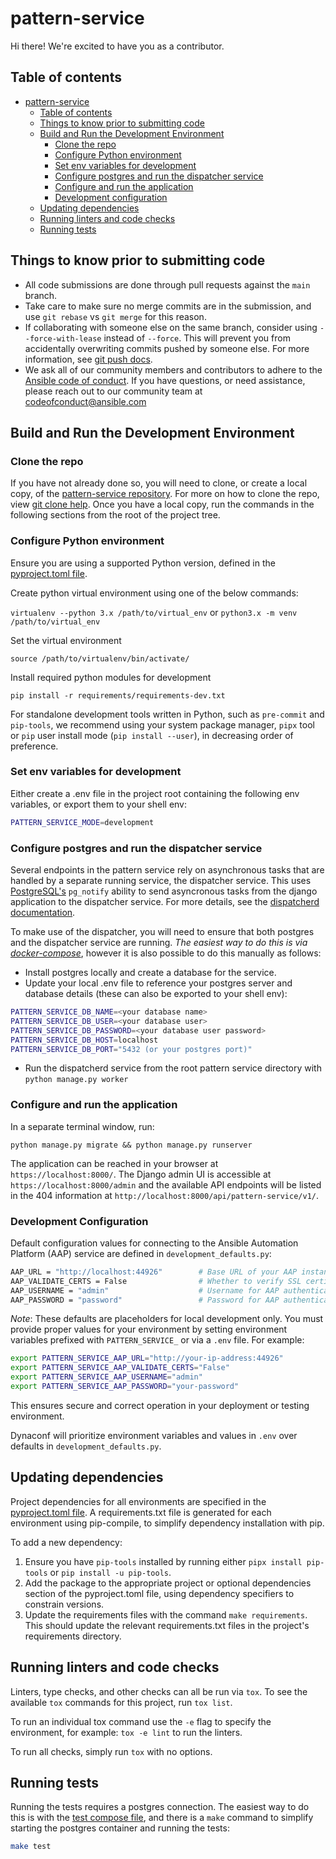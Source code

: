 # pattern-service

Hi there! We're excited to have you as a contributor.

## Table of contents

- [pattern-service](#pattern-service)
  - [Table of contents](#table-of-contents)
  - [Things to know prior to submitting code](#things-to-know-prior-to-submitting-code)
  - [Build and Run the Development Environment](#build-and-run-the-development-environment)
    - [Clone the repo](#clone-the-repo)
    - [Configure Python environment](#configure-python-environment)
    - [Set env variables for development](#set-env-variables-for-development)
    - [Configure postgres and run the dispatcher service](#configure-postgres-and-run-the-dispatcher-service)
    - [Configure and run the application](#configure-and-run-the-application)
    - [Development configuration](#development-configuration)
  - [Updating dependencies](#updating-dependencies)
  - [Running linters and code checks](#running-linters-and-code-checks)
  - [Running tests](#running-tests)

## Things to know prior to submitting code

- All code submissions are done through pull requests against the `main` branch.
- Take care to make sure no merge commits are in the submission, and use `git rebase` vs `git merge` for this reason.
- If collaborating with someone else on the same branch, consider using `--force-with-lease` instead of `--force`. This will prevent you from accidentally overwriting commits pushed by someone else. For more information, see [git push docs](https://git-scm.com/docs/git-push#git-push---force-with-leaseltrefnamegt).
- We ask all of our community members and contributors to adhere to the [Ansible code of conduct](http://docs.ansible.com/ansible/latest/community/code_of_conduct.html). If you have questions, or need assistance, please reach out to our community team at [codeofconduct@ansible.com](mailto:codeofconduct@ansible.com)

## Build and Run the Development Environment

### Clone the repo

If you have not already done so, you will need to clone, or create a local copy, of the [pattern-service repository](https://github.com/ansible/pattern-service).
For more on how to clone the repo, view [git clone help](https://git-scm.com/docs/git-clone).
Once you have a local copy, run the commands in the following sections from the root of the project tree.

### Configure Python environment

Ensure you are using a supported Python version, defined in the [pyproject.toml file](./pyproject.toml).

Create python virtual environment using one of the below commands:

`virtualenv --python 3.x /path/to/virtual_env` or `python3.x -m venv /path/to/virtual_env`

Set the virtual environment

`source /path/to/virtualenv/bin/activate/`

Install required python modules for development

`pip install -r requirements/requirements-dev.txt`

For standalone development tools written in Python, such as `pre-commit` and `pip-tools`, we recommend using your system package manager, `pipx` tool or `pip` user install mode (`pip install --user`), in decreasing order of preference.

### Set env variables for development

Either create a .env file in the project root containing the following env variables, or export them to your shell env:

```bash
PATTERN_SERVICE_MODE=development
```

### Configure postgres and run the dispatcher service

Several endpoints in the pattern service rely on asynchronous tasks that are handled by a separate running service, the dispatcher service. This uses [PostgreSQL's](https://www.postgresql.org/) `pg_notify` ability to send asyncronous tasks from the django application to the dispatcher service. For more details, see the [dispatcherd documentation](https://github.com/ansible/dispatcherd/blob/main/README.md).

To make use of the dispatcher, you will need to ensure that both postgres and the dispatcher service are running. _The easiest way to do this is via [docker-compose](./tools/container/README.md)_, however it is also possible to do this manually as follows:

- Install postgres locally and create a database for the service.
- Update your local .env file to reference your postgres server and database details (these can also be exported to your shell env):

```bash
PATTERN_SERVICE_DB_NAME=<your database name>
PATTERN_SERVICE_DB_USER=<your database user>
PATTERN_SERVICE_DB_PASSWORD=<your database user password>
PATTERN_SERVICE_DB_HOST=localhost
PATTERN_SERVICE_DB_PORT="5432 (or your postgres port)"
```

- Run the dispatcherd service from the root pattern service directory with `python manage.py worker`

### Configure and run the application

In a separate terminal window, run:

`python manage.py migrate && python manage.py runserver`

The application can be reached in your browser at `https://localhost:8000/`. The Django admin UI is accessible at `https://localhost:8000/admin` and the available API endpoints will be listed in the 404 information at `http://localhost:8000/api/pattern-service/v1/`.

### Development Configuration

Default configuration values for connecting to the Ansible Automation Platform (AAP) service are defined in `development_defaults.py`:

```bash
AAP_URL = "http://localhost:44926"        # Base URL of your AAP instance
AAP_VALIDATE_CERTS = False                # Whether to verify SSL certificates
AAP_USERNAME = "admin"                    # Username for AAP authentication
AAP_PASSWORD = "password"                 # Password for AAP authentication
```

*Note*: These defaults are placeholders for local development only. You must provide proper values for your environment by setting environment variables prefixed with `PATTERN_SERVICE_` or via a `.env` file.
For example:

```bash
export PATTERN_SERVICE_AAP_URL="http://your-ip-address:44926"
export PATTERN_SERVICE_AAP_VALIDATE_CERTS="False"
export PATTERN_SERVICE_AAP_USERNAME="admin"
export PATTERN_SERVICE_AAP_PASSWORD="your-password"
```

This ensures secure and correct operation in your deployment or testing environment.

Dynaconf will prioritize environment variables and values in `.env` over defaults in `development_defaults.py`.

## Updating dependencies

Project dependencies for all environments are specified in the [pyproject.toml file](./pyproject.toml). A requirements.txt file is generated for each environment using pip-compile, to simplify dependency installation with pip.

To add a new dependency:

1. Ensure you have `pip-tools` installed by running either `pipx install pip-tools` or `pip install -u pip-tools`.
2. Add the package to the appropriate project or optional dependencies section of the pyproject.toml file, using dependency specifiers to constrain versions.
3. Update the requirements files with the command `make requirements`. This should update the relevant requirements.txt files in the project's requirements directory.

## Running linters and code checks

Linters, type checks, and other checks can all be run via `tox`. To see the available `tox` commands for this project, run `tox list`.

To run an individual tox command use the `-e` flag to specify the environment, for example: `tox -e lint` to run the linters.

To run all checks, simply run `tox` with no options.

## Running tests

Running the tests requires a postgres connection. The easiest way to do this is with the [test compose file](./tools/podman/compose-test.yaml), and there is a `make` command to simplify starting the postgres container and running the tests:

```bash
make test
```
